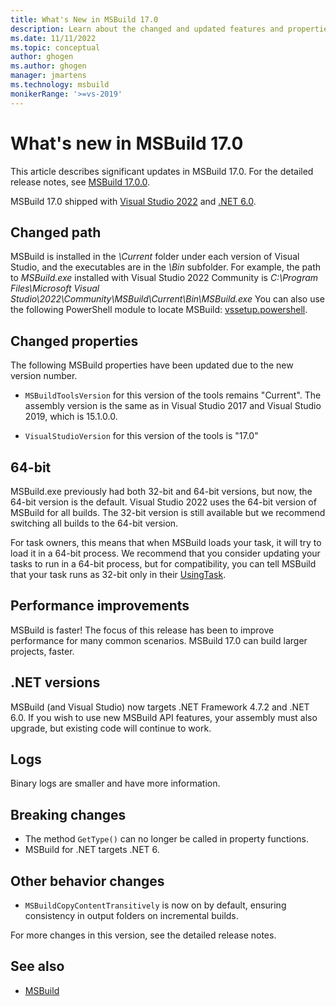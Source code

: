 ```yaml
---
title: What's New in MSBuild 17.0 
description: Learn about the changed and updated features and properties for MSBuild 17.0, and link to release notes.
ms.date: 11/11/2022
ms.topic: conceptual
author: ghogen
ms.author: ghogen
manager: jmartens
ms.technology: msbuild
monikerRange: '>=vs-2019'
---
```

# What's new in MSBuild 17.0

This article describes significant updates in MSBuild 17.0. For the detailed release notes, see [MSBuild 17.0.0](https://github.com/dotnet/msbuild/releases/tag/v17.0.0).

MSBuild 17.0 shipped with [Visual Studio 2022](../ide/whats-new-visual-studio-2022.md) and [.NET 6.0](/dotnet/).

## Changed path

 MSBuild is installed in the *\Current* folder under each version of Visual Studio, and the executables are in the *\Bin* subfolder. For example, the path to *MSBuild.exe* installed with Visual Studio 2022 Community is *C:\Program Files\Microsoft Visual Studio\2022\Community\MSBuild\Current\Bin\MSBuild.exe* You can also use the following PowerShell module to locate MSBuild: [vssetup.powershell](https://github.com/Microsoft/vssetup.powershell).

## Changed properties

 The following MSBuild properties have been updated due to the new version number.

- `MSBuildToolsVersion` for this version of the tools remains "Current". The assembly version is the same as in Visual Studio 2017 and Visual Studio 2019, which is 15.1.0.0.

- `VisualStudioVersion` for this version of the tools is "17.0"

## 64-bit

MSBuild.exe previously had both 32-bit and 64-bit versions, but now, the 64-bit version is the default. Visual Studio 2022 uses the 64-bit version of MSBuild for all builds. The 32-bit version is still available but we recommend switching all builds to the 64-bit version.

For task owners, this means that when MSBuild loads your task, it will try to load it in a 64-bit process. We recommend that you consider updating your tasks to run in a 64-bit process, but for compatibility, you can tell MSBuild that your task runs as 32-bit only in their [UsingTask](../msbuild/how-to-configure-targets-and-tasks.md).

## Performance improvements

MSBuild is faster! The focus of this release has been to improve performance for many common scenarios. MSBuild 17.0 can build larger projects, faster.

## .NET versions

MSBuild (and Visual Studio) now targets .NET Framework 4.7.2 and .NET 6.0. If you wish to use new MSBuild API features, your assembly must also upgrade, but existing code will continue to work.

## Logs

Binary logs are smaller and have more information.

## Breaking changes

- The method `GetType()` can no longer be called in property functions.
- MSBuild for .NET targets .NET 6.

## Other behavior changes

- `MSBuildCopyContentTransitively` is now on by default, ensuring consistency in output folders on incremental builds.

For more changes in this version, see the detailed release notes.

## See also

- [MSBuild](../msbuild/msbuild.md)
